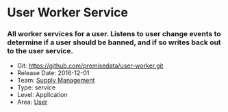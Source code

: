 # User Worker Service
### All worker services for a user. Listens to user change events to determine if a user should be banned, and if so writes back out to the user service.
* Git: https://github.com/premisedata/user-worker.git
* Release Date: 2016-12-01
* Team: [Supply Management](../teams/supply.md)
* Type: service
* Level: Application
* Area: [User](../areas/user.png)
